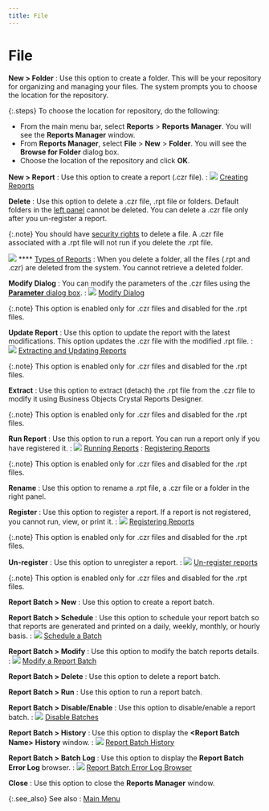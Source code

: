 ```yaml
---
title: File
---
```


# File


**New > Folder**
: Use this option to create a folder. This will be  your repository for organizing and managing your files. The system prompts  you to choose the location for the repository.


{:.steps}
To choose the location  for repository, do the following:

- From the main  menu bar, select **Reports** >  **Reports** **Manager**.  You will see the **Reports Manager** window.
- From **Reports Manager**, select **File** > **New** > **Folder**. You will see the **Browse 
 for Folder** dialog box.
- Choose the  location of the repository and click **OK**.



**New > Report**
: Use this option to create a report (.czr file).
: ![]({{site.rmgr_baseurl}}/img/lens.gif) [Creating  Reports]({{site.rmgr_baseurl}}/manager/window/creating-reports/creating_new_reports.html)


**Delete**
: Use this option to delete a .czr file, .rpt file  or folders. Default folders in the [left  panel]({{site.rmgr_baseurl}}/manager/window/reports-manager-sections/tree_view_left_panel_rm_gui.html) cannot be deleted. You can delete a .czr file only after you  un-register a report.


{:.note}
You should have [security  rights]({{site.sc_chm}}/options/security/security-rights/security_rights.html) to delete a file. A .czr file associated with a .rpt file will  not run if you delete the .rpt file.


![]({{site.rmgr_baseurl}}/img/lens.gif) **** [Types  of Reports]({{site.rmgr_baseurl}}/about_the_report_manager.html)
: When you delete a folder, all the files (.rpt and  .czr) are deleted from the system. You cannot retrieve a deleted folder.


**Modify Dialog**
: You can modify the parameters of the .czr files  using the [**Parameter**  dialog box]({{site.rmgr_baseurl}}/manager/window/creating-reports/parameter-interface/parameter-dialog/parameter_dialog.html).
: ![]({{site.rmgr_baseurl}}/img/lens.gif) [Modify  Dialog]({{site.rmgr_baseurl}}/misc/modify_dialog.html)


{:.note}
This option is enabled only for .czr files  and disabled for the .rpt files.


**Update Report**
: Use this option to update the report with the latest  modifications. This option updates the .czr file with the modified .rpt  file.
: ![]({{site.rmgr_baseurl}}/img/lens.gif) [Extracting  and Updating Reports]({{site.rmgr_baseurl}}/manager/window/modifying-reports/extracting_and_updating_reports.html)


{:.note}
This option is enabled only for .czr files  and disabled for the .rpt files.


**Extract**
: Use this option to extract (detach) the .rpt file  from the .czr file to modify it using Business Objects Crystal Reports Designer.


{:.note}
This option is enabled only for .czr files  and disabled for the .rpt files.


**Run Report**
: Use this option to run a report. You can run a report  only if you have registered it.
: ![]({{site.rmgr_baseurl}}/img/lens.gif) [Running  Reports]({{site.rmgr_baseurl}}/manager/window/running-reports/running_reports.html)
: [Registering  Reports]({{site.rmgr_baseurl}}/manager/window/creating-reports/registering-and-unregistering/register_a_report.html)


{:.note}
This option is enabled only for .czr files  and disabled for the .rpt files.


**Rename**
: Use this option to rename a .rpt file, a .czr file  or a folder in the right panel.


**Register**
: Use this option to register a report. If a report  is not registered, you cannot run, view, or print it.
: ![]({{site.rmgr_baseurl}}/img/lens.gif) [Registering  Reports]({{site.rmgr_baseurl}}/manager/window/creating-reports/registering-and-unregistering/register_a_report.html)


{:.note}
This option is enabled only for .czr files  and disabled for the .rpt files.


**Un-register**
: Use this option to unregister  a report.
: ![]({{site.rmgr_baseurl}}/img/lens.gif) [Un-register  reports]({{site.rmgr_baseurl}}/manager/window/creating-reports/registering-and-unregistering/unregister_a_report.html)


{:.note}
This option is enabled only for .czr files  and disabled for the .rpt files.


**Report Batch > New**
: Use this option to create a report batch.


**Report Batch > Schedule**
: Use this option to schedule your report batch so  that reports are generated and printed on a daily, weekly, monthly, or  hourly basis.
: ![]({{site.rmgr_baseurl}}/img/lens.gif) [Schedule  a Batch]({{site.rmgr_baseurl}}/manager/window/report-batches/schedule-a-report-batch/scheduling_batches.html)


**Report Batch > Modify**
: Use this option to modify the batch reports details.
: ![]({{site.rmgr_baseurl}}/img/lens.gif) [Modify  a Report Batch]({{site.rmgr_baseurl}}/manager/window/report-batches/modify-delete-a-report-batch/modifying_batches.html)


**Report Batch > Delete**
: Use this option to delete a report batch.


**Report Batch > Run**
: Use this option to run a report batch.


**Report Batch > Disable/Enable**
: Use this option to disable/enable a report batch.
: ![]({{site.rmgr_baseurl}}/img/lens.gif) [Disable  Batches]({{site.rmgr_baseurl}}/manager/window/report-batches/schedule-a-report-batch/disable_batches_rm.html)


**Report Batch > History**
: Use this option to display the **&lt;Report 
 Batch** **Name&gt;** **History**  window.
: ![]({{site.rmgr_baseurl}}/img/lens.gif) [Report  Batch History]({{site.rmgr_baseurl}}/manager/window/report-batches/report_batch_history.html)


**Report Batch > Batch Log**
: Use this option to display the **Report 
 Batch Error Log** browser.
: ![]({{site.rmgr_baseurl}}/img/lens.gif) [Report  Batch Error Log Browser]({{site.rmgr_baseurl}}/manager/window/report-batches/report_batch_error_log_browser.html)


**Close**
: Use this option to close the **Reports 
 Manager** window.


{:.see_also}
See also
: [Main Menu]({{site.rmgr_baseurl}}/manager/window/reports-manager-sections/main_menu_the_rm_gui.html)
